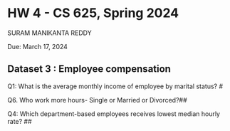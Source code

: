 # HW 4 - CS 625, Spring 2024
SURAM MANIKANTA REDDY

Due: March 17, 2024

## Dataset 3 : Employee compensation

Q1: What is the average monthly income of employee by marital status? #

Q6. Who work more hours- Single or Married or Divorced?##

Q4: Which department-based employees receives lowest median hourly rate? ##

